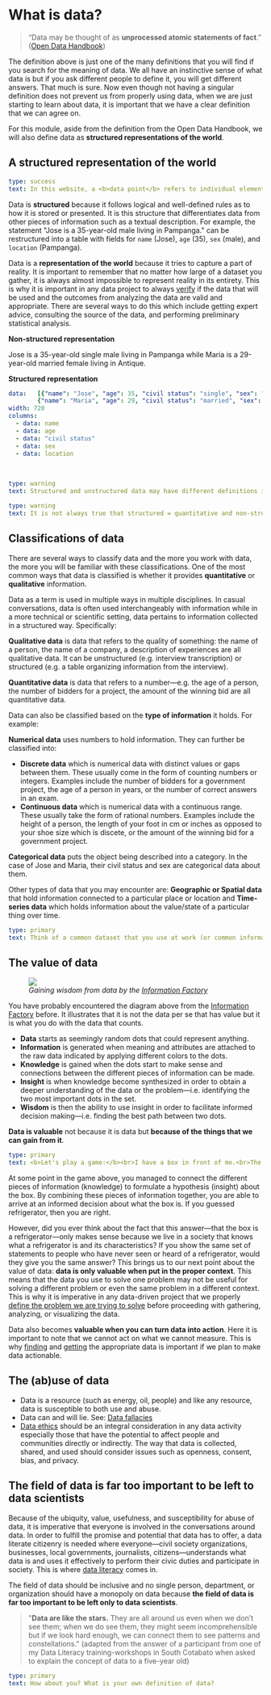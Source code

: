 # What is data?
> “Data may be thought of as **unprocessed atomic statements of fact**.” ([Open Data Handbook](https://opendatahandbook.org/glossary/en/terms/data/))

The definition above is just one of the many definitions that you will find if you search for the meaning of data. We all have an instinctive sense of what data is but if you ask different people to define it, you will get different answers. That much is sure. Now even though not having a singular definition does not prevent us from properly using data, when we are just starting to learn about data, it is important that we have a clear definition that we can agree on. 

For this module, aside from the definition from the Open Data Handbook, we will also define data as **structured representations of the world**.

## A structured representation of the world
```yaml remark
type: success
text: In this website, a <b>data point</b> refers to individual elements collected about reality (i.e. age being one data point about a a person) while a <b>dataset</b> refers to a collection of data points (i.e. a dataset can include a person's age, name, address, etc.).
```

Data is **structured** because it follows logical and well-defined rules as to how it is stored or presented. It is this structure that differentiates data from other pieces of information such as a textual description. For example, the statement "Jose is a 35-year-old male living in Pampanga." can be restructured into a table with fields for ```name``` (Jose), ```age``` (35), ``sex`` (male), and ``location`` (Pampanga).

Data is a **representation of the world** because it tries to capture a part of reality. It is important to remember that no matter how large of a dataset you gather, it is always almost impossible to represent reality in its entirety. This is why it is important in any data project to always [verify](../data-pipeline/verify.html) if the data that will be used and the outcomes from analyzing the data are valid and appropriate. There are several ways to do this which include getting expert advice, consulting the source of the data, and performing preliminary statistical analysis.

**Non-structured representation**

Jose is a 35-year-old single male living in Pampanga while Maria is a 29-year-old married female living in Antique.

**Structured representation**

```yaml table
data:   [{"name": "Jose", "age": 35, "civil status": "single", "sex": "male", "location": "Pampanga"}, 
        {"name": "Maria", "age": 29, "civil status": "married", "sex": "female", "location": "Antique"}]
width: 720
columns:
  - data: name
  - data: age
  - data: "civil status"
  - data: sex
  - data: location
```
<br>

```yaml remark
type: warning
text: Structured and unstructured data may have different definitions in other fields such as data science.
```

```yaml remark
type: warning
text: It is not always true that structured = quantitative and non-structured = qualitative. For example, you can have a structured dataset of qualitative information.
```

## Classifications of data
There are several ways to classify data and the more you work with data, the more you will be familiar with these classifications. One of the most common ways that data is classified is whether it provides **quantitative** or **qualitative** information.

Data as a term is used in multiple ways in multiple disciplines. In casual conversations, data is often used interchangeably with information while in a more technical or scientific setting, data pertains to information collected in a structured way. Specifically:

**Qualitative data** is data that refers to the quality of something: the name of a person, the name of a company, a description of experiences are all qualitative data. It can be unstructured (e.g. interview transcription) or structured (e.g. a table organizing information from the interview).

**Quantitative data** is data that refers to a number—e.g. the age of a person, the number of bidders for a project, the amount of the winning bid are all quantitative data.

Data can also be classified based on the **type of information** it holds. For example:

**Numerical data** uses numbers to hold information. They can further be classified into:
- **Discrete data** which is numerical data with distinct values or gaps between them. These usually come in the form of counting numbers or integers. Examples include the number of bidders for a government project, the age of a person in years, or the number of correct answers in an exam.
- **Continuous data** which is numerical data with a continuous range. These usually take the form of rational numbers. Examples include the height of a person, the length of your foot in cm or inches as opposed to your shoe size which is discete, or the amount of the winning bid for a government project.

**Categorical data** puts the object being described into a category. In the case of Jose and Maria, their civil status and sex are categorical data about them.

Other types of data that you may encounter are: **Geographic or Spatial data** that hold information connected to a particular place or location and **Time-series data** which holds information about the value/state of a particular thing over time.

```yaml remark
type: primary
text: Think of a common dataset that you use at work (or common information that you gather), how do you classify these information? Are they numerical, categorical, spatial, or maybe some other kind of data?
```

## The value of data
<figure>
<img src="https://www.theifactory.com/wp-content/uploads/2019/01/Data-Wisdom-768x250.jpg">
<figcaption><i>Gaining wisdom from data by the <a href="https://www.theifactory.com">Information Factory</i></a></figcaption>
</figure>

You have probably encountered the diagram above from the [Information Factory](https://www.theifactory.com/news/gaining-wisdom-from-data/) before. It illustrates that it is not the data per se that has value but it is what you do with the data that counts.

- **Data** starts as seemingly random dots that could represent anything.
- **Information** is generated when meaning and attributes are attached to the raw data indicated by applying different colors to the dots.
- **Knowledge** is gained when the dots start to make sense and connections between the different pieces of information can be made.
- **Insight** is when knowledge become synthesized in order to obtain a deeper understanding of the data or the problem—i.e. identifying the two most important dots in the set.
- **Wisdom** is then the ability to use insight in order to facilitate informed decision making—i.e. finding the best path between two dots.

**Data is valuable** not because it is data but **because of the things that we can gain from it**.

```yaml remark
type: primary
text: <b>Let's play a game:</b><br>I have a box in front of me.<br>The box is large and heavy.<br>There’s a door in front of the box which I can open.<br>A light comes on when I open the door.<br>The inside of the box is colder than the outside.<br>There is usually food inside the box.<br>The box is usually found in the kitchen.<br>There are usually things put on top of the box.<br><br><b>What is the box?</b>
```

At some point in the game above, you managed to connect the different pieces of information (knowledge) to formulate a hypothesis (insight) about the box. By combining these pieces of information together, you are able to arrive at an informed decision about what the box is. If you guessed refrigerator, then you are right. 

However, did you ever think about the fact that this answer—that the box is a refrigerator—only makes sense because we live in a society that knows what a refrigerator is and its characteristics? If you show the same set of statements to people who have never seen or heard of a refrigerator, would they give you the same answer? This brings us to our next point about the value of data: **data is only valuable when put in the proper context**. This means that the data you use to solve one problem may not be useful for solving a different problem or even the same problem in a different context. This is why it is imperative in any data-driven project that we properly [define the problem we are trying to solve](../data-pipeline/define.html) before proceeding with gathering, analyzing, or visualizing the data.

Data also becomes **valuable when you can turn data into action**. Here it is important to note that we cannot act on what we cannot measure. This is why [finding](../data-pipeline/find.html) and [getting](../data-pipeline/get.html) the appropriate data is important if we plan to make data actionable.

## The (ab)use of data

- Data is a resource (such as energy, oil, people) and like any resource, data is susceptible to both use and abuse.
- Data can and will lie. See: [Data fallacies](../common-issues/data-fallacies.html)
- [Data ethics](../data-ethics/introduction.html) should be an integral consideration in any data activity especially those that have the potential to affect people and communities directly or indirectly. The way that data is collected, shared, and used should consider issues such as openness, consent, bias, and privacy.

## The field of data is far too important to be left to data scientists

Because of the ubiquity, value, usefulness, and susceptibility for abuse of data, it is imperative that everyone is involved in the conversations around data. In order to fulfill the promise and potential that data has to offer, a data literate citizenry is needed where everyone—civil society organizations, businesses, local governments, journalists, citizens—understands what data is and uses it effectively to perform their civic duties and participate in society. This is where [data literacy](../data-literacy/introduction.html) comes in.

The field of data should be inclusive and no single person, department, or organization should have a monopoly on data because **the field of data is far too important to be left only to data scientists**.

> "<b>Data are like the stars.</b> They are all around us even when we don’t see them; when we do see them, they might seem incomprehensible but if we look hard enough, we can connect them to see patterns and constellations." (adapted from the answer of a participant from one of my Data Literacy training-workshops in South Cotabato when asked to explain the concept of data to a five-year old)

```yaml remark
type: primary
text: How about you? What is your own definition of data?
```
